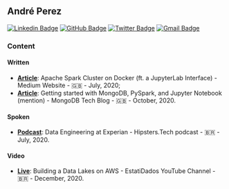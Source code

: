 ## André Perez

[![Linkedin Badge](https://img.shields.io/badge/-Andre%20Perez-blue?style=flat-square&logo=linkedin&logoColor=white)](https://www.linkedin.com/in/andremarcosperez)
[![GitHub Badge](https://img.shields.io/badge/-Andre%20Perez-black?style=flat-square&logo=github&logoColor=white)](https://github.com/andre-marcos-perez)
[![Twitter Badge](https://img.shields.io/badge/-dekoperez-1da1f2?style=flat-square&logo=twitter&logoColor=white)](mailto:andre.marcos.perez@gmail.com)
[![Gmail Badge](https://img.shields.io/badge/-andre.marcos.perez@gmail.com-c14438?style=flat-square&logo=gmail&logoColor=white)](https://twitter.com/dekoperez)

### Content

#### Written

 - **[Article](https://towardsdatascience.com/apache-spark-cluster-on-docker-ft-a-juyterlab-interface-418383c95445)**: Apache Spark Cluster on Docker (ft. a JupyterLab Interface) - Medium Website - :uk: - July, 2020;
 - **[Article](https://www.mongodb.com/blog/post/getting-started-with-mongodb-pyspark-and-jupyter-notebook)**: Getting started with MongoDB, PySpark, and Jupyter Notebook (mention) - MongoDB Tech Blog - :uk: - October, 2020.

#### Spoken

 - **[Podcast](https://hipsters.tech/engenharia-de-dados-na-serasa-experian-hipsters-on-the-road-37/)**: Data Engineering at Experian - Hipsters.Tech podcast - :brazil: - July, 2020.

#### Video

 - **[Live](https://www.youtube.com/watch?v=Knh6gLOGn3w&feature=youtu.be)**: Building a Data Lakes on AWS - EstatiDados YouTube Channel - :brazil: - December, 2020.
